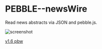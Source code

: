 # PEBBLE--newsWire

Read news abstracts via JSON and pebble.js.

![screenshot](https://usercontent.irccloud-cdn.com/file/cMXfRMr9/aplite__newsWire.png)

[v1.6 pbw](https://usercontent.irccloud-cdn.com/file/qbm1mZZw/newsWire.pbw)
